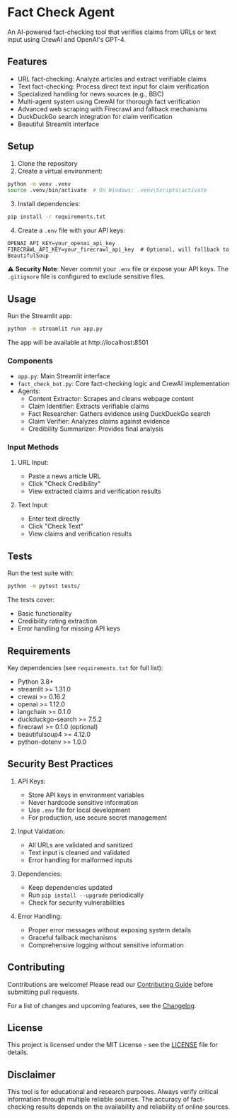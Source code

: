 # Fact Check Agent

An AI-powered fact-checking tool that verifies claims from URLs or text input using CrewAI and OpenAI's GPT-4.

## Features

- URL fact-checking: Analyze articles and extract verifiable claims
- Text fact-checking: Process direct text input for claim verification
- Specialized handling for news sources (e.g., BBC)
- Multi-agent system using CrewAI for thorough fact verification
- Advanced web scraping with Firecrawl and fallback mechanisms
- DuckDuckGo search integration for claim verification
- Beautiful Streamlit interface

## Setup

1. Clone the repository
2. Create a virtual environment:
```bash
python -m venv .venv
source .venv/bin/activate  # On Windows: .venv\Scripts\activate
```

3. Install dependencies:
```bash
pip install -r requirements.txt
```

4. Create a `.env` file with your API keys:
```
OPENAI_API_KEY=your_openai_api_key
FIRECRAWL_API_KEY=your_firecrawl_api_key  # Optional, will fallback to BeautifulSoup
```

⚠️ **Security Note**: Never commit your `.env` file or expose your API keys. The `.gitignore` file is configured to exclude sensitive files.

## Usage

Run the Streamlit app:
```bash
python -m streamlit run app.py
```

The app will be available at http://localhost:8501

### Components

- `app.py`: Main Streamlit interface
- `fact_check_bot.py`: Core fact-checking logic and CrewAI implementation
- Agents:
  - Content Extractor: Scrapes and cleans webpage content
  - Claim Identifier: Extracts verifiable claims
  - Fact Researcher: Gathers evidence using DuckDuckGo search
  - Claim Verifier: Analyzes claims against evidence
  - Credibility Summarizer: Provides final analysis

### Input Methods

1. URL Input:
   - Paste a news article URL
   - Click "Check Credibility"
   - View extracted claims and verification results

2. Text Input:
   - Enter text directly
   - Click "Check Text"
   - View claims and verification results

## Tests

Run the test suite with:
```bash
python -m pytest tests/
```

The tests cover:
- Basic functionality
- Credibility rating extraction
- Error handling for missing API keys

## Requirements

Key dependencies (see `requirements.txt` for full list):
- Python 3.8+
- streamlit >= 1.31.0
- crewai >= 0.16.2
- openai >= 1.12.0
- langchain >= 0.1.0
- duckduckgo-search >= 7.5.2
- firecrawl >= 0.1.0 (optional)
- beautifulsoup4 >= 4.12.0
- python-dotenv >= 1.0.0

## Security Best Practices

1. API Keys:
   - Store API keys in environment variables
   - Never hardcode sensitive information
   - Use `.env` file for local development
   - For production, use secure secret management

2. Input Validation:
   - All URLs are validated and sanitized
   - Text input is cleaned and validated
   - Error handling for malformed inputs

3. Dependencies:
   - Keep dependencies updated
   - Run `pip install --upgrade` periodically
   - Check for security vulnerabilities

4. Error Handling:
   - Proper error messages without exposing system details
   - Graceful fallback mechanisms
   - Comprehensive logging without sensitive information

## Contributing

Contributions are welcome! Please read our [Contributing Guide](CONTRIBUTING.md) before submitting pull requests.

For a list of changes and upcoming features, see the [Changelog](CHANGELOG.md).

## License

This project is licensed under the MIT License - see the [LICENSE](LICENSE) file for details.

## Disclaimer

This tool is for educational and research purposes. Always verify critical information through multiple reliable sources. The accuracy of fact-checking results depends on the availability and reliability of online sources. 